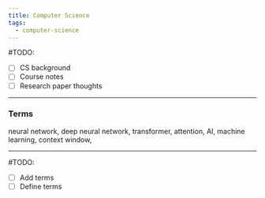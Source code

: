 ```yaml
---
title: Computer Science
tags:
  - computer-science
---
```

#TODO:
- [ ] CS background
- [ ] Course notes
- [ ] Research paper thoughts

---
### Terms
neural network, deep neural network, transformer, attention, AI, machine learning, context window, 

---

#TODO:
- [ ] Add terms
- [ ] Define terms